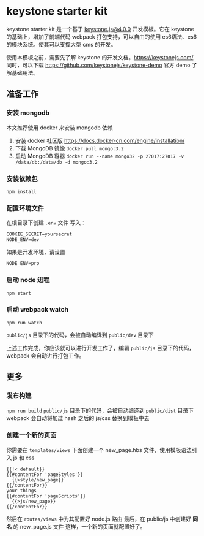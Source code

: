 # keystone starter kit

keystone starter kit 是一个基于 keystone.js@4.0.0 开发模板。它在 keystone 的基础上，增加了前端代码 webpack 打包支持，可以自由的使用 es6语法、es6 的模块系统。使其可以支撑大型 cms 的开发。

使用本模板之前，需要先了解 keystone 的开发文档。<https://keystonejs.com/>
同时，可以下载 <https://github.com/keystonejs/keystone-demo> 官方 demo 了解基础用法。 

## 准备工作

### 安装 mongodb
本文推荐使用 docker 来安装 mongodb 依赖
1. 安装 docker 社区版 <https://docs.docker-cn.com/engine/installation/>
2. 下载 MongoDB 镜像 `docker pull mongo:3.2`
3. 启动 MongoDB 容器 `docker run --name mongo32 -p 27017:27017 -v /data/db:/data/db -d mongo:3.2`

### 安装依赖包
```
npm install
```

### 配置环境文件
在根目录下创建 `.env` 文件
写入：
```
COOKIE_SECRET=yoursecret
NODE_ENV=dev
```

如果是开发环境，请设置
```
NODE_ENV=pro
```

### 启动 node 进程
```
npm start
```

### 启动 webpack watch
```
npm run watch
```
`public/js` 目录下的代码，会被自动编译到 `public/dev` 目录下

上述工作完成，你应该就可以进行开发工作了，编辑 `public/js` 目录下的代码，webpack 会自动进行打包工作。

## 更多

### 发布构建
`npm run build`
`public/js` 目录下的代码，会被自动编译到 `public/dist` 目录下
webpack 会自动将加过 hash 之后的 js/css 替换到模板中去

### 创建一个新的页面
你需要在 `templates/views` 下面创建一个 new_page.hbs 文件，使用模板语法引入 js 和 css

```
{{!< default}} 
{{#contentFor 'pageStyles'}}
  {{>style/new_page}}
{{/contentFor}}
your things
{{#contentFor 'pageScripts'}}
  {{>js/new_page}}
{{/contentFor}}
```

然后在 `routes/views` 中为其配置好 node.js 路由
最后，在 public/js 中创建好 **同名** 的 new_page.js 文件
这样，一个新的页面就配置好了。
